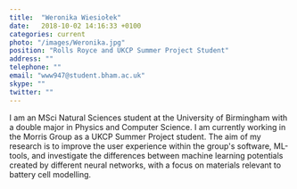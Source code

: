 ```yaml
---
title:  "Weronika Wiesiołek"
date:   2018-10-02 14:16:33 +0100
categories: current
photo: "/images/Weronika.jpg"
position: "Rolls Royce and UKCP Summer Project Student"
address: ""
telephone: ""
email: "www947@student.bham.ac.uk"
skype: ""
twitter: ""
---
```

I am an MSci Natural Sciences student at the University of Birmingham with a double major in Physics and Computer Science. I am currently working in the Morris Group as a UKCP Summer Project student. The aim of my research is to improve the user experience within the group's software, ML-tools, and investigate the differences between machine learning potentials created by different neural networks, with a focus on materials relevant to battery cell modelling.

